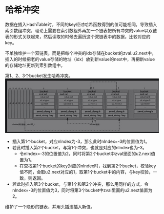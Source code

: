 # 哈希冲突
数据在插入HashTable时，不同的key经过哈希函数得到的值可能相同，导致插入索引数组冲突，理论上需要在索引数组外再加一个链表把所有冲突的value以双链表的形式关联起来，然后读取的时候去遍历这个双链表中的数据，比较对应的key。

不单独维护一个双链表，而是把每个冲突的idx存储在bucket的zval.u2.next中，插入的时候把老的value存储的地址（idx）放到新value的next中，再把新value的存储地址更新到索引数组中。

第1、2、3个bucket发生哈希冲突。
![](media/15989818485391/15878945105957.jpg)

- 插入第1个bucket，对应nIndex为-3，那么此时nIndex=-3的位置值为1。
- 若此时插入第2个bucket，与第1个冲突，也就是对应的nIndex也为-3。
    - 令nIndex=-3的位置值为2，同时将第2个bucket中zval里面的u2.next值置为1。
    - 在查找第1个bucket的key对应的nIndex时，找到第2个bucket，校验key值不同，会取u2.next对应的1，取第1个bucket中的内容，与key校验，一致，则返回。
- 若此时插入第3个bucket，与第1个和第2个冲突，那么用同样的方式，令nIndex=-3的位置值为3，同时将第3个bucket中zval里面的u2.next值置为2。

维护了一个隐形的链表，并用头插法插入新值。